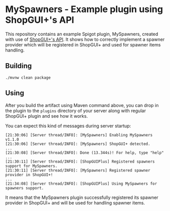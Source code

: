 # MySpawners - Example plugin using ShopGUI+'s API

This repository contains an example Spigot plugin, MySpawners, created with use
of [ShopGUI+'s API](https://github.com/brcdev-minecraft/shopgui-api). It shows how to correctly implement a spawner
provider which will be registered in ShopGUI+ and used for spawner items handling.

## Building

`./mvnw clean package`

## Using

After you build the artifact using Maven command above, you can drop in the plugin to the `plugins` directory of your
server along with regular ShopGUI+ plugin and see how it works.

You can expect this kind of messages during server startup:

```
[21:30:06] [Server thread/INFO]: [MySpawners] Enabling MySpawners v1.1.0
[21:30:06] [Server thread/INFO]: [MySpawners] ShopGUI+ detected.
...
[21:30:08] [Server thread/INFO]: Done (13.344s)! For help, type "help"
...
[21:30:11] [Server thread/INFO]: [ShopGUIPlus] Registered spawners support for MySpawners.
[21:30:11] [Server thread/INFO]: [MySpawners] Registered spawner provider in ShopGUI+!
...
[21:34:08] [Server thread/INFO]: [ShopGUIPlus] Using MySpawners for spawners support.
```

It means that the MySpawners plugin successfully registered its spawner provider in ShopGUI+ and will be used for
handling spawner items.
